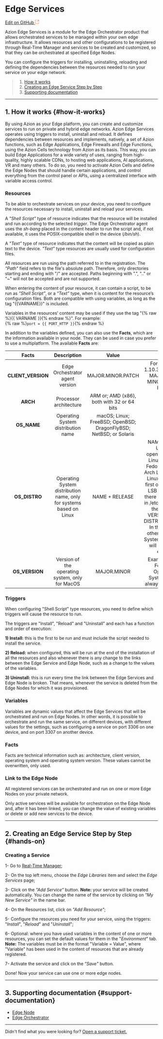 # Edge **Services**

[Edit on GitHub <svg width="14" height="14" xmlns="http://www.w3.org/2000/svg"><g fill="none" stroke="#F3652B"><path d="M4.81.71H.672v11.43H12.1V8.001" stroke-width=".8"/><path d="M6.87.786h5.155V5.94M6.31 6.5L12.026.786"/></g></svg>](https://github.com/aziontech/docs_en/edit/master/edge-orchestrator/edge-services/index.md)

Azion Edge Services is a module for the Edge Orchestrator product that allows orchestrated services to be managed within your own edge infrastructure. It allows resources and other configurations to be registered through Real-Time Manager and services to be created and customized, so that they can be orchestrated at specified Edge Nodes.

You can configure the triggers for installing, uninstalling, reloading and defining the dependencies between the resources needed to run your service on your edge network.

> 1. [How it works](#how-it-works)
> 2. [Creating an Edge Service Step by Step](#hands-on)
> 5. [Supporting documentation](#support-documentation)

---

## 1. How it works {#how-it-works}

By using Azion as your Edge platform, you can create and customize services to run on private and hybrid edge networks. Azion Edge Services operates using triggers to install, uninstall and reload. It defines dependencies between resources and implements, natively, a set of Azion functions, such as Edge Applications, Edge Firewalls and Edge Functions, using the Azion Cells technology from Azion as its basis. This way, you can build Edge Applications for a wide variety of uses, ranging from high-quality, highly scalable CDNs, to hosting web applications, AI applications, VR and many others. To do so, you need to activate Azion Cells and define the Edge Nodes that should handle certain applications, and control everything from the control panel or APIs, using a centralized interface with variable access control.

### Resources

To be able to orchestrate services on your device, you need to configure the resources necessary to install, uninstall and reload your services.

A *"Shell Script”* type of resource indicates that the resource will be installed and run according to the selected *trigger*. The Edge Orchestrator agent uses the *sh-bang* placed in the content header to run the script and, if not available, it uses the POSIX-compatible shell in the device (*/bin/sh*).

A *"Text”* type of resource indicates that the content will be copied as plain text to the device. *"Text”* type resources are usually used for configuration files.

All resources are run using the path referred to in the registration. The *"Path"* field refers to the file's absolute path. Therefore, only directories starting and ending with "/" are accepted. Paths beginning with ".", ".." or "~" will not be accepted and are not supported.

When entering the content of your resource, it can contain a script, to be run as *"Shell Script"*, or a *“Text”* type, when it is content for the resource’s configuration files. Both are compatible with using variables, as long as the tag "{{VARNAME}}" is included.

Variables in the resources’ content may be used if they use the tag "{% raw %}{{ VARNAME }}{% endraw %}". For example:<br />
{% raw %}`port = {{ PORT_HTTP }}`{% endraw %}

In addition to the variables defined, you can also use the **Facts**, which are the information available in your node. They can be used in case you prefer to use a multiplatform. The available **Facts** are: 



|       Facts        |                         Description                          |                            Value                             |                            Notes                             |
| :----------------: | :----------------------------------------------------------: | :----------------------------------------------------------: | :----------------------------------------------------------: |
| **CLIENT_VERSION** |               Edge Orchestrator agent version                |                      MAJOR.MINOR.PATCH                       | For example: 1.10.3, where 1 is MAJOR, 10 is MINOR and 3 is PATCH |
|      **ARCH**      |                    Processor architecture                    |          ARM or; AMD (x86), both with 32 or 64 bits          |                                                              |
|    **OS_NAME**     |              Operating System distribution name              | macOS; Linux; FreeBSD; OpenBSD; DragonFlyBSD; NetBSD; or Solaris |                                                              |
|   **OS_DISTRO**    | Operating System distribution name, only for systems based on Linux |                        NAME + RELEASE                        | NAME: Debian; Ubuntu; openSUSE; Mint Linux; Gentoo; Fedora; CentOS; Arch Linux or; Kali Linux <pt> <pt> RELEASE: first obtaining via LSB Release, if there is no search in /etc/os-release the value of VERSION_ID or DISTRIB_RELEASE <pt> <pt> In the case of other Operating Systems the value will always be empty. |
|   **OS_VERSION**   |       Version of the operating system, only for MacOS        |                         MAJOR.MINOR                          | Example: 10.5. For other Operating Systems it will always be empty. |



### Triggers

When configuring "Shell Script" type resources, you need to define which triggers will cause the resource to run.

The triggers are "Install", "Reload" and "Uninstall” and each has a function and order of execution:

**1) Install:** this is the first to be run and must include the script needed to install the service.

**2) Reload:** when configured, this will be run at the end of the installation of all the resources and also whenever there is any change to the links between the Edge Service and Edge Node, such as a change to the values of the variables.

**3) Uninstall:** this is run every time the link between the Edge Services and Edge Node is broken. That means, whenever the service is deleted from the Edge Nodes for which it was provisioned.

### Variables

Variables are dynamic values that affect the Edge Services that will be orchestrated and run on Edge Nodes. In other words, it is possible to orchestrate and run the same service, on different devices, with different values for the settings, such as configuring a service on port 3306 on one device, and on port 3307 on another device.

### Facts

Facts are  technical information such as: architecture, client version, operating system and operating system version. These values cannot be overwritten, only used.


### Link to the Edge Node

All registered services can be orchestrated and run on one or more Edge Nodes on your private network.

Only active services will be available for orchestration on the Edge Node and, after it has been linked, you can change the value of existing variables or delete or add new services to the device.

---

## 2. Creating an Edge Service Step by Step {#hands-on}

### Creating a Service

1- Go to [Real-Time Manager](https://manager.azion.com/);

2- On the top left menu, choose the *Edge Libraries* item and select the *Edge Services* page;

3- Click on the *"Add Service”* button. **Note:** your service will be created automatically. You can change the name of the service by clicking on *"My New Service"* in the name bar.

4- On the Resources list, click on *"Add Resource"*;

5- Configure the resources you need for your service, using the triggers: "*Install*", "*Reload*" and "*Uninstall*";

6- Optional: where you have used variables in the content of one or more resources, you can set the default values for them in the "*Environment*" tab. **Note:** The variables must be in the format "Variable = Value", where "Variable" has been used in the content of resources that are already registered.

7- Activate the service and click on the *"Save"* button.

Done! Now your service can use one or more edge nodes.

---

## 3. Supporting documentation {#support-documentation}

- [Edge Node](https://www.azion.com/en/documentation/products/edge-orchestrator/edge-node)
- [Edge Orchestrator](https://www.azion.com/en/documentation/products/edge-orchestrator)

---

Didn't find what you were looking for? [Open a support ticket.](https://tickets.azion.com/)
